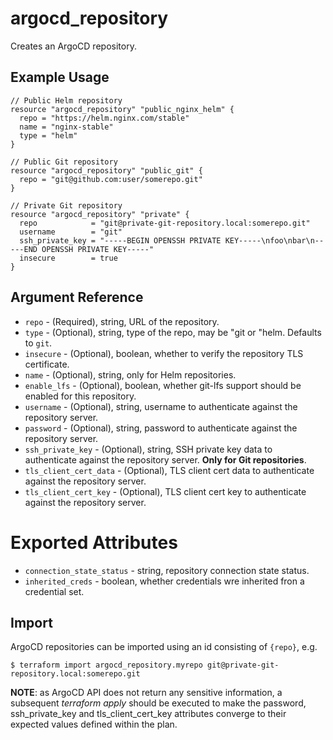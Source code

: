 # argocd_repository

Creates an ArgoCD repository.

## Example Usage

```hcl
// Public Helm repository
resource "argocd_repository" "public_nginx_helm" {
  repo = "https://helm.nginx.com/stable"
  name = "nginx-stable"
  type = "helm"
}

// Public Git repository
resource "argocd_repository" "public_git" {
  repo = "git@github.com:user/somerepo.git"
}

// Private Git repository
resource "argocd_repository" "private" {
  repo            = "git@private-git-repository.local:somerepo.git"
  username        = "git"
  ssh_private_key = "-----BEGIN OPENSSH PRIVATE KEY-----\nfoo\nbar\n-----END OPENSSH PRIVATE KEY-----"
  insecure        = true
}
```

## Argument Reference

* `repo` - (Required), string, URL of the repository.
* `type` - (Optional), string, type of the repo, may be "git or "helm. Defaults to `git`.
* `insecure` - (Optional), boolean, whether to verify the repository TLS certificate.
* `name` - (Optional), string, only for Helm repositories.
* `enable_lfs` - (Optional), boolean, whether git-lfs support should be enabled for this repository.
* `username` - (Optional), string, username to authenticate against the repository server.
* `password` - (Optional), string, password to authenticate against the repository server.
* `ssh_private_key` - (Optional), string, SSH private key data to authenticate against the repository server. **Only for Git repositories**.
* `tls_client_cert_data` - (Optional), TLS client cert data to authenticate against the repository server.
* `tls_client_cert_key` - (Optional), TLS client cert key to authenticate against the repository server.

# Exported Attributes

* `connection_state_status` - string, repository connection state status.
* `inherited_creds` - boolean, whether credentials wre inherited fron a credential set.

## Import

ArgoCD repositories can be imported using an id consisting of `{repo}`, e.g.
```
$ terraform import argocd_repository.myrepo git@private-git-repository.local:somerepo.git
```

**NOTE**: as ArgoCD API does not return any sensitive information, a subsequent _terraform apply_ should be executed to make the password, ssh_private_key and tls_client_cert_key attributes converge to their expected values defined within the plan.